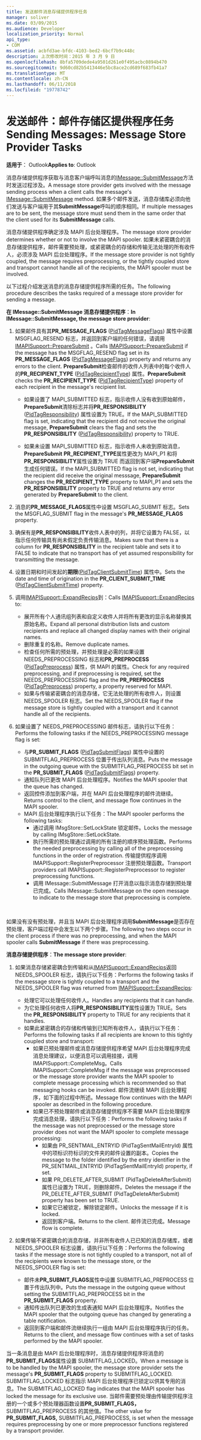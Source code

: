 ```yaml
---
title: 发送邮件消息存储提供程序任务
manager: soliver
ms.date: 03/09/2015
ms.audience: Developer
localization_priority: Normal
api_type:
- COM
ms.assetid: acbfd3ae-bfdc-4103-bed2-6bcf7b9c448c
description: 上次修改时间：2015 年 3 月 9 日
ms.openlocfilehash: 8bfa5709dede4a9501d261e0f495acbc0894b470
ms.sourcegitcommit: 9d60cd82b5413446e5bc8ace2cd689f683fb41a7
ms.translationtype: MT
ms.contentlocale: zh-CN
ms.lasthandoff: 06/11/2018
ms.locfileid: "19778742"
---
```

# <a name="sending-messages-message-store-provider-tasks"></a><span data-ttu-id="365c0-103">发送邮件：邮件存储区提供程序任务</span><span class="sxs-lookup"><span data-stu-id="365c0-103">Sending Messages: Message Store Provider Tasks</span></span>

<span data-ttu-id="365c0-104">**适用于**： Outlook</span><span class="sxs-lookup"><span data-stu-id="365c0-104">**Applies to**: Outlook</span></span> 
  
<span data-ttu-id="365c0-105">消息存储提供程序获取与消息客户端呼叫消息的[IMessage::SubmitMessage](imessage-submitmessage.md)方法时发送过程涉及。</span><span class="sxs-lookup"><span data-stu-id="365c0-105">A message store provider gets involved with the message sending process when a client calls the message's [IMessage::SubmitMessage](imessage-submitmessage.md) method.</span></span> <span data-ttu-id="365c0-106">如果多个邮件发送，消息存储库必须向他们发送与客户端用于其**SubmitMessage**呼叫的顺序相同。</span><span class="sxs-lookup"><span data-stu-id="365c0-106">If multiple messages are to be sent, the message store must send them in the same order that the client used for its **SubmitMessage** calls.</span></span> 
  
<span data-ttu-id="365c0-107">消息存储提供程序确定涉及 MAPI 后台处理程序。</span><span class="sxs-lookup"><span data-stu-id="365c0-107">The message store provider determines whether or not to involve the MAPI spooler.</span></span> <span data-ttu-id="365c0-108">如果未紧密耦合的消息存储提供程序，邮件需要预处理，或紧密耦合的存储和传输无法处理的所有收件人，必须涉及 MAPI 后台处理程序。</span><span class="sxs-lookup"><span data-stu-id="365c0-108">If the message store provider is not tightly coupled, the message requires preprocessing, or the tightly coupled store and transport cannot handle all of the recipients, the MAPI spooler must be involved.</span></span> 
  
<span data-ttu-id="365c0-109">以下过程介绍发送消息的消息存储提供程序所需的任务。</span><span class="sxs-lookup"><span data-stu-id="365c0-109">The following procedure describes the tasks required of a message store provider for sending a message.</span></span> 
  
<span data-ttu-id="365c0-110">**在 IMessage::SubmitMessage 消息存储提供程序**：</span><span class="sxs-lookup"><span data-stu-id="365c0-110">**In IMessage::SubmitMessage, the message store provider**:</span></span>
  
1. <span data-ttu-id="365c0-111">如果邮件具有其**PR_MESSAGE_FLAGS** ([PidTagMessageFlags](pidtagmessageflags-canonical-property.md)) 属性中设置 MSGFLAG_RESEND 标志，并返回到客户端的任何错误，请调用[IMAPISupport::PrepareSubmit](imapisupport-preparesubmit.md) 。</span><span class="sxs-lookup"><span data-stu-id="365c0-111">Calls [IMAPISupport::PrepareSubmit](imapisupport-preparesubmit.md) if the message has the MSGFLAG_RESEND flag set in its **PR_MESSAGE_FLAGS** ([PidTagMessageFlags](pidtagmessageflags-canonical-property.md)) property and returns any errors to the client.</span></span> <span data-ttu-id="365c0-112">**PrepareSubmit**检查邮件的收件人列表中的每个收件人的**PR_RECIPIENT_TYPE** ([PidTagRecipientType](pidtagrecipienttype-canonical-property.md)) 属性。</span><span class="sxs-lookup"><span data-stu-id="365c0-112">**PrepareSubmit** checks the **PR_RECIPIENT_TYPE** ([PidTagRecipientType](pidtagrecipienttype-canonical-property.md)) property of each recipient in the message's recipient list.</span></span>
    
   - <span data-ttu-id="365c0-113">如果设置了 MAPI_SUBMITTED 标志，指示收件人没有收到原始邮件， **PrepareSubmit**清除标志并将**PR_RESPONSIBILITY** ([PidTagResponsibility](pidtagresponsibility-canonical-property.md)) 属性设置为 TRUE。</span><span class="sxs-lookup"><span data-stu-id="365c0-113">If the MAPI_SUBMITTED flag is set, indicating that the recipient did not receive the original message, **PrepareSubmit** clears the flag and sets the **PR_RESPONSIBILITY** ([PidTagResponsibility](pidtagresponsibility-canonical-property.md)) property to TRUE.</span></span> 
    
   - <span data-ttu-id="365c0-114">如果未设置 MAPI_SUBMITTED 标志，指示收件人未收到原始消息， **PrepareSubmit** **PR_RECIPIENT_TYPE**属性更改为 MAPI_P1 和将**PR_RESPONSIBILITY**属性设置为 TRUE 而返回到客户端**PrepareSubmit**生成任何错误。</span><span class="sxs-lookup"><span data-stu-id="365c0-114">If the MAPI_SUBMITTED flag is not set, indicating that the recipient did receive the original messsage, **PrepareSubmit** changes the **PR_RECIPIENT_TYPE** property to MAPI_P1 and sets the **PR_RESPONSIBILITY** property to TRUE and returns any error generated by **PrepareSubmit** to the client.</span></span> 
    
2. <span data-ttu-id="365c0-115">消息的**PR_MESSAGE_FLAGS**属性中设置 MSGFLAG_SUBMIT 标志。</span><span class="sxs-lookup"><span data-stu-id="365c0-115">Sets the MSGFLAG_SUBMIT flag in the message's **PR_MESSAGE_FLAGS** property.</span></span> 
    
3. <span data-ttu-id="365c0-116">确保有是**PR_RESPONSIBILITY**收件人表中的列，并将它设置为 FALSE，以指示任何传输具有尚未假定负责传输消息。</span><span class="sxs-lookup"><span data-stu-id="365c0-116">Makes sure that there is a column for **PR_RESPONSIBILITY** in the recipient table and sets it to FALSE to indicate that no transport has of yet assumed responsibility for transmitting the message.</span></span> 
    
4. <span data-ttu-id="365c0-117">设置日期和时间发起的**期限**([PidTagClientSubmitTime](pidtagclientsubmittime-canonical-property.md)) 属性中。</span><span class="sxs-lookup"><span data-stu-id="365c0-117">Sets the date and time of origination in the **PR_CLIENT_SUBMIT_TIME** ([PidTagClientSubmitTime](pidtagclientsubmittime-canonical-property.md)) property.</span></span>
    
5. <span data-ttu-id="365c0-118">调用[IMAPISupport::ExpandRecips](imapisupport-expandrecips.md)到：</span><span class="sxs-lookup"><span data-stu-id="365c0-118">Calls [IMAPISupport::ExpandRecips](imapisupport-expandrecips.md) to:</span></span> 
    
   - <span data-ttu-id="365c0-119">展开所有个人通讯组列表和自定义收件人并将所有更改的显示名称替换其原始名称。</span><span class="sxs-lookup"><span data-stu-id="365c0-119">Expand all personal distribution lists and custom recipients and replace all changed display names with their original names.</span></span>
   - <span data-ttu-id="365c0-120">删除重复的名称。</span><span class="sxs-lookup"><span data-stu-id="365c0-120">Remove duplicate names.</span></span>
   - <span data-ttu-id="365c0-121">检查任何所需的预处理，并预处理是必需的如果设置 NEEDS_PREPROCESSING 标志和**PR_PREPROCESS** ([PidTagPreprocess](pidtagpreprocess-canonical-property.md)) 属性，供 MAPI 的属性。</span><span class="sxs-lookup"><span data-stu-id="365c0-121">Check for any required preprocessing, and if preprocessing is required, set the NEEDS_PREPROCESSING flag and the **PR_PREPROCESS** ([PidTagPreprocess](pidtagpreprocess-canonical-property.md)) property, a property reserved for MAPI.</span></span> 
   - <span data-ttu-id="365c0-122">如果与传输紧密耦合的消息存储，它无法处理的所有收件人，则设置 NEEDS_SPOOLER 标志。</span><span class="sxs-lookup"><span data-stu-id="365c0-122">Set the NEEDS_SPOOLER flag if the message store is tightly coupled with a transport and it cannot handle all of the recipients.</span></span> 
    
6. <span data-ttu-id="365c0-123">如果设置了 NEEDS_PREPROCESSING 邮件标志，请执行以下任务：</span><span class="sxs-lookup"><span data-stu-id="365c0-123">Performs the following tasks if the NEEDS_PREPROCESSING message flag is set:</span></span>
    
   - <span data-ttu-id="365c0-124">与**PR_SUBMIT_FLAGS** ([PidTagSubmitFlags](pidtagsubmitflags-canonical-property.md)) 属性中设置的 SUBMITFLAG_PREPROCESS 位置于传出队列消息。</span><span class="sxs-lookup"><span data-stu-id="365c0-124">Puts the message in the outgoing queue with the SUBMITFLAG_PREPROCESS bit set in the **PR_SUBMIT_FLAGS** ([PidTagSubmitFlags](pidtagsubmitflags-canonical-property.md)) property.</span></span>
   - <span data-ttu-id="365c0-125">通知队列已更改 MAPI 后台处理程序。</span><span class="sxs-lookup"><span data-stu-id="365c0-125">Notifies the MAPI spooler that the queue has changed.</span></span>
   - <span data-ttu-id="365c0-126">返回控件添加到客户端，并在 MAPI 后台处理程序的邮件流继续。</span><span class="sxs-lookup"><span data-stu-id="365c0-126">Returns control to the client, and message flow continues in the MAPI spooler.</span></span> 
   - <span data-ttu-id="365c0-127">MAPI 后台处理程序执行以下任务：</span><span class="sxs-lookup"><span data-stu-id="365c0-127">The MAPI spooler performs the following tasks:</span></span>
     - <span data-ttu-id="365c0-128">通过调用 IMsgStore::SetLockState 锁定邮件。</span><span class="sxs-lookup"><span data-stu-id="365c0-128">Locks the message by calling IMsgStore::SetLockState.</span></span> 
     - <span data-ttu-id="365c0-129">执行所需的预处理通过调用的所有注册的顺序预处理函数。</span><span class="sxs-lookup"><span data-stu-id="365c0-129">Performs the needed preprocessing by calling all of the preprocessing functions in the order of registration.</span></span> <span data-ttu-id="365c0-130">传输提供程序调用 IMAPISupport::RegisterPreprocessor 注册预处理函数。</span><span class="sxs-lookup"><span data-stu-id="365c0-130">Transport providers call IMAPISupport::RegisterPreprocessor to register preprocessing functions.</span></span> 
     - <span data-ttu-id="365c0-131">调用 IMessage::SubmitMessage 打开消息以指示消息存储到预处理已完成。</span><span class="sxs-lookup"><span data-stu-id="365c0-131">Calls IMessage::SubmitMessage on the open message to indicate to the message store that preprocessing is complete.</span></span>

<br/>

<span data-ttu-id="365c0-132">如果没有没有预处理，并且当 MAPI 后台处理程序调用**SubmitMessage**是否存在预处理，客户端过程中会发生以下两个步骤。</span><span class="sxs-lookup"><span data-stu-id="365c0-132">The following two steps occur in the client process if there was no preprocessing, and when the MAPI spooler calls **SubmitMessage** if there was preprocessing.</span></span> 

<span data-ttu-id="365c0-133">**消息存储提供程序**：</span><span class="sxs-lookup"><span data-stu-id="365c0-133">**The message store provider**:</span></span>

1. <span data-ttu-id="365c0-134">如果消息存储紧密耦合到传输和从[IMAPISupport::ExpandRecips](imapisupport-expandrecips.md)返回 NEEDS_SPOOLER 标志，请执行以下任务：</span><span class="sxs-lookup"><span data-stu-id="365c0-134">Performs the following tasks if the message store is tightly coupled to a transport and the NEEDS_SPOOLER flag was returned from [IMAPISupport::ExpandRecips](imapisupport-expandrecips.md):</span></span>
    
   - <span data-ttu-id="365c0-135">处理它可以处理任何收件人。</span><span class="sxs-lookup"><span data-stu-id="365c0-135">Handles any recipients that it can handle.</span></span>
   - <span data-ttu-id="365c0-136">为它处理任何收件人将**PR_RESPONSIBILITY**属性设置为 TRUE。</span><span class="sxs-lookup"><span data-stu-id="365c0-136">Sets the **PR_RESPONSIBILITY** property to TRUE for any recipients that it handles.</span></span> 
   - <span data-ttu-id="365c0-137">如果此紧密耦合的存储和传输到已知所有收件人，请执行以下任务：</span><span class="sxs-lookup"><span data-stu-id="365c0-137">Performs the following tasks if all recipients are known to this tightly coupled store and transport:</span></span>
     - <span data-ttu-id="365c0-138">如果已预处理邮件或消息存储提供程序希望 MAPI 后台处理程序完成消息处理建议，以便消息可以调用挂接，调用 IMAPISupport::CompleteMsg。</span><span class="sxs-lookup"><span data-stu-id="365c0-138">Calls IMAPISupport::CompleteMsg if the message was preprocessed or the message store provider wants the MAPI spooler to complete message processing which is recommended so that messaging hooks can be invoked.</span></span> <span data-ttu-id="365c0-139">邮件流继续 MAPI 后台处理程序，如下面的过程中所述。</span><span class="sxs-lookup"><span data-stu-id="365c0-139">Message flow continues with the MAPI spooler as described in the following procedure.</span></span>  
     - <span data-ttu-id="365c0-140">如果已不预处理邮件或消息存储提供程序不需要 MAPI 后台处理程序完成消息处理，请执行以下任务：</span><span class="sxs-lookup"><span data-stu-id="365c0-140">Performs the following tasks if the message was not preprocessed or the message store provider does not want the MAPI spooler to complete message processing:</span></span>
       - <span data-ttu-id="365c0-141">如果由 PR_SENTMAIL_ENTRYID (PidTagSentMailEntryId) 属性中的项标识符标识的文件夹的邮件设置的副本。</span><span class="sxs-lookup"><span data-stu-id="365c0-141">Copies the message to the folder identified by the entry identifier in the PR_SENTMAIL_ENTRYID (PidTagSentMailEntryId) property, if set.</span></span>
       - <span data-ttu-id="365c0-142">如果 PR_DELETE_AFTER_SUBMIT (PidTagDeleteAfterSubmit) 属性已设置为 TRUE，则删除邮件。</span><span class="sxs-lookup"><span data-stu-id="365c0-142">Deletes the message if the PR_DELETE_AFTER_SUBMIT (PidTagDeleteAfterSubmit) property has been set to TRUE.</span></span>
       - <span data-ttu-id="365c0-143">如果它已被锁定，解除锁定邮件。</span><span class="sxs-lookup"><span data-stu-id="365c0-143">Unlocks the message if it is locked.</span></span>
       - <span data-ttu-id="365c0-144">返回到客户端。</span><span class="sxs-lookup"><span data-stu-id="365c0-144">Returns to the client.</span></span> <span data-ttu-id="365c0-145">邮件流已完成。</span><span class="sxs-lookup"><span data-stu-id="365c0-145">Message flow is complete.</span></span> 
   
2. <span data-ttu-id="365c0-146">如果传输不紧密耦合的消息存储，并非所有收件人已已知的消息存储库，或者 NEEDS_SPOOLER 标志设置，请执行以下任务：</span><span class="sxs-lookup"><span data-stu-id="365c0-146">Performs the following tasks if the message store is not tightly coupled to a transport, not all of the recipients were known to the message store, or the NEEDS_SPOOLER flag is set:</span></span>
    
   - <span data-ttu-id="365c0-147">邮件未**PR_SUBMIT_FLAGS**属性中设置 SUBMITFLAG_PREPROCESS 位置于传出队列中。</span><span class="sxs-lookup"><span data-stu-id="365c0-147">Puts the message in the outgoing queue without setting the SUBMITFLAG_PREPROCESS bit in the **PR_SUBMIT_FLAGS** property.</span></span> 
   - <span data-ttu-id="365c0-148">通知传出队列已更改的生成表通知 MAPI 后台处理程序。</span><span class="sxs-lookup"><span data-stu-id="365c0-148">Notifies the MAPI spooler that the outgoing queue has changed by generating a table notification.</span></span> 
   - <span data-ttu-id="365c0-149">返回到客户端和邮件流继续执行一组由 MAPI 后台处理程序执行的任务。</span><span class="sxs-lookup"><span data-stu-id="365c0-149">Returns to the client, and message flow continues with a set of tasks performed by the MAPI spooler.</span></span>
    
<span data-ttu-id="365c0-150">当一条消息是由 MAPI 后台处理程序时，消息存储提供程序将消息的**PR_SUBMIT_FLAGS**属性设置 SUBMITFLAG_LOCKED。</span><span class="sxs-lookup"><span data-stu-id="365c0-150">When a message is to be handled by the MAPI spooler, the message store provider sets the message's **PR_SUBMIT_FLAGS** property to SUBMITFLAG_LOCKED.</span></span> <span data-ttu-id="365c0-151">SUBMITFLAG_LOCKED 标志指示 MAPI 后台处理程序已锁定以供其专用的消息。</span><span class="sxs-lookup"><span data-stu-id="365c0-151">The SUBMITFLAG_LOCKED flag indicates that the MAPI spooler has locked the message for its exclusive use.</span></span> <span data-ttu-id="365c0-152">当邮件需要预处理由传输提供程序注册的一个或多个预处理器函数设置**PR_SUBMIT_FLAGS，** SUBMITFLAG_PREPROCESS 的其他值。</span><span class="sxs-lookup"><span data-stu-id="365c0-152">The other value for **PR_SUBMIT_FLAGS,** SUBMITFLAG_PREPROCESS, is set when the message requires preprocessing by one or more preprocessor functions registered by a transport provider.</span></span> 
  

